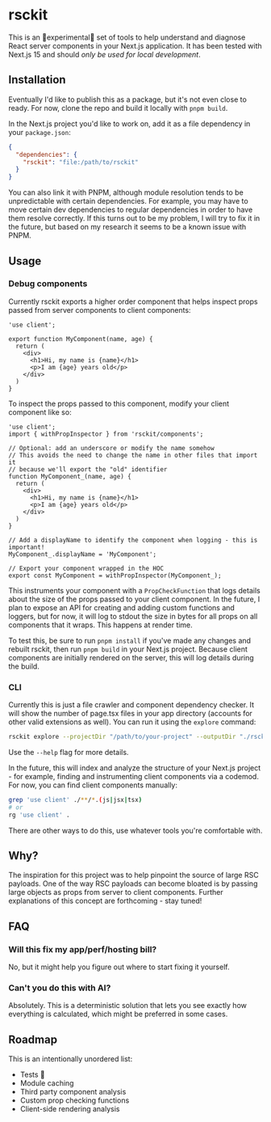 # rsckit

This is an 🧪experimental🧪 set of tools to help understand and diagnose React server components in your Next.js application. It has been tested with Next.js 15 and should *only be used for local development*.

## Installation

Eventually I'd like to publish this as a package, but it's not even close to ready. For now, clone the repo and build it locally with `pnpm build`.

In the Next.js project you'd like to work on, add it as a file dependency in your `package.json`:

```json
{
  "dependencies": {
    "rsckit": "file:/path/to/rsckit"
  }
}
```

You can also link it with PNPM, although module resolution tends to be unpredictable with certain dependencies. For example, you may have to move certain dev dependencies to regular dependencies in order to have them resolve correctly. If this turns out to be my problem, I will try to fix it in the future, but based on my research it seems to be a known issue with PNPM.

## Usage

### Debug components

Currently rsckit exports a higher order component that helps inspect props passed from server components to client components:

```tsx
'use client';

export function MyComponent(name, age) {
  return (
    <div>
      <h1>Hi, my name is {name}</h1>
      <p>I am {age} years old</p>
    </div>
  )
}
```

To inspect the props passed to this component, modify your client component like so:

```tsx
'use client';
import { withPropInspector } from 'rsckit/components';

// Optional: add an underscore or modify the name somehow
// This avoids the need to change the name in other files that import it
// because we'll export the "old" identifier
function MyComponent_(name, age) {
  return (
    <div>
      <h1>Hi, my name is {name}</h1>
      <p>I am {age} years old</p>
    </div>
  )
}

// Add a displayName to identify the component when logging - this is important!
MyComponent_.displayName = 'MyComponent';

// Export your component wrapped in the HOC
export const MyComponent = withPropInspector(MyComponent_);
```

This instruments your component with a `PropCheckFunction` that logs details about the size of the props passed to your client component. In the future, I plan to expose an API for creating and adding custom functions and loggers, but for now, it will log to stdout the size in bytes for all props on all components that it wraps. This happens at render time.

To test this, be sure to run `pnpm install` if you've made any changes and rebuilt rsckit, then run `pnpm build` in your Next.js project. Because client components are initially rendered on the server, this will log details during the build.

### CLI

Currently this is just a file crawler and component dependency checker. It will show the number of page.tsx files in your app directory (accounts for other valid extensions as well). You can run it using the `explore` command:

```sh
rsckit explore --projectDir "/path/to/your-project" --outputDir "./rsckit-reports"
```

Use the `--help` flag for more details.

In the future, this will index and analyze the structure of your Next.js project - for example, finding and instrumenting client components via a codemod. For now, you can find client components manually:

```sh
grep 'use client' ./**/*.(js|jsx|tsx)
# or
rg 'use client' .
```

There are other ways to do this, use whatever tools you're comfortable with.

## Why?

The inspiration for this project was to help pinpoint the source of large RSC payloads. One of the way RSC payloads can become bloated is by passing large objects as props from server to client components. Further explanations of this concept are forthcoming - stay tuned!

## FAQ

### Will this fix my app/perf/hosting bill?

No, but it might help you figure out where to start fixing it yourself.

### Can't you do this with AI?

Absolutely. This is a deterministic solution that lets you see exactly how everything is calculated, which might be preferred in some cases.

## Roadmap

This is an intentionally unordered list:

- Tests 👼
- Module caching
- Third party component analysis
- Custom prop checking functions
- Client-side rendering analysis
